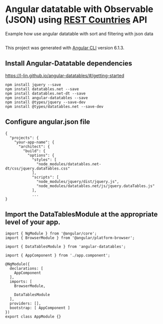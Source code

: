 # Angular datatable with Observable (JSON) using <a href="/gif/-TqJ-CN" title=""><img src="https://restcountries.eu/" alt="">REST Countries</a> API

Example how use angular datatable with sort and filtering with json data

<a href="/gif/-TqJ-CN" title=""><img src="https://i.makeagif.com/media/8-12-2018/TqJ-CN.gif" alt=""></a>

This project was generated with [Angular CLI](https://github.com/angular/angular-cli) version 6.1.3.

## Install Angular-Datatable dependencies

https://l-lin.github.io/angular-datatables/#/getting-started

```
npm install jquery --save
npm install datatables.net --save
npm install datatables.net-dt --save
npm install angular-datatables --save
npm install @types/jquery --save-dev
npm install @types/datatables.net --save-dev

```
## Configure angular.json file

```
{
  "projects": {
    "your-app-name": {
      "architect": {
        "build": {
          "options": {
            "styles": [
              "node_modules/datatables.net-dt/css/jquery.dataTables.css"
            ],
            "scripts": [
              "node_modules/jquery/dist/jquery.js",
              "node_modules/datatables.net/js/jquery.dataTables.js"
            ],
            ...
}

```
## Import the DataTablesModule at the appropriate level of your app.

```
import { NgModule } from '@angular/core';
import { BrowserModule } from '@angular/platform-browser';

import { DataTablesModule } from 'angular-datatables';

import { AppComponent } from './app.component';

@NgModule({
  declarations: [
    AppComponent
  ],
  imports: [
    BrowserModule,

    DataTablesModule
  ],
  providers: [],
  bootstrap: [ AppComponent ]
})
export class AppModule {}

```

